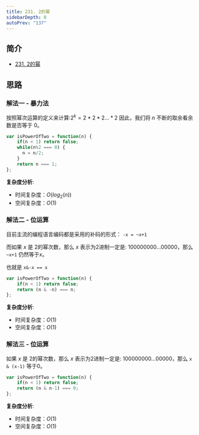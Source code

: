 ```yaml
---
title: 231. 2的幂
sidebarDepth: 0
autoPrev: "137"
---  
```

 
 
## 简介
- [231. 2的幂](https://leetcode-cn.com/problems/power-of-two/)

## 思路
### 解法一 - 暴力法
按照幂次运算的定义来计算:$2^k = 2*2*2...*2$
因此，我们将 $n$ 不断的取余看余数是否等于 $0$。
```javascript
var isPowerOfTwo = function(n) {
    if(n < 1) return false;
    while(n%2 === 0) {
      n = n/2;
    }
    return n === 1;
};
```

**复杂度分析**:
- 时间复杂度：$O(log_2(n))$
- 空间复杂度：$O(1)$

### 解法二 - 位运算
目前主流的编程语言编码都是采用的补码的形式：
`-x = ~x+1`

而如果 $x$ 是 $2$的幂次数，那么 $x$ 表示为2进制一定是: $100000000...00000$，那么 `~x+1` 仍然等于$x$。

也就是 `x&-x == x`

```javascript
var isPowerOfTwo = function(n) {
    if(n < 1) return false;
    return (n & -n) === n; 
};
```
**复杂度分析**:
- 时间复杂度：$O(1)$
- 空间复杂度：$O(1)$


### 解法三 - 位运算
如果 $x$ 是 $2$的幂次数，那么 $x$ 表示为2进制一定是: $100000000...00000$，那么 `x & (x-1)` 等于$0$。

``` javascript
var isPowerOfTwo = function(n) {
    if(n < 1) return false;
    return (n & n-1) === 0; 
};
```
**复杂度分析**:
- 时间复杂度：$O(1)$
- 空间复杂度：$O(1)$